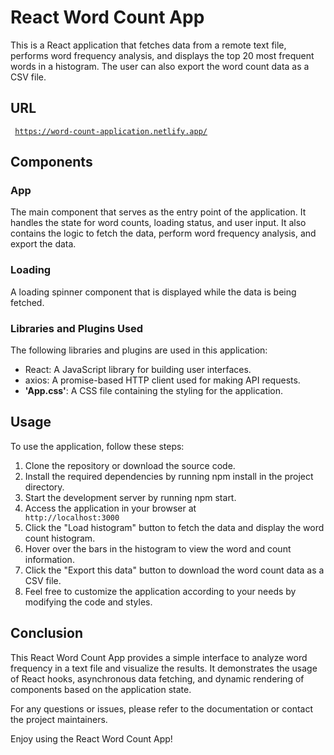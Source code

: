 # React Word Count App
This is a React application that fetches data from a remote text file, performs word frequency analysis, and displays the top 20 most frequent words in a histogram. The user can also export the word count data as a CSV file.

## URL
<code> https://word-count-application.netlify.app/ </code>

## Components
### App
The main component that serves as the entry point of the application. It handles the state for word counts, loading status, and user input. It also contains the logic to fetch the data, perform word frequency analysis, and export the data.

### Loading
A loading spinner component that is displayed while the data is being fetched.

### Libraries and Plugins Used
The following libraries and plugins are used in this application:

* React: A JavaScript library for building user interfaces.
* axios: A promise-based HTTP client used for making API requests.
* **'App.css'**: A CSS file containing the styling for the application.

## Usage
To use the application, follow these steps:

1. Clone the repository or download the source code.
2. Install the required dependencies by running npm install in the project directory.
3. Start the development server by running npm start.
4. Access the application in your browser at <code> http://localhost:3000 </code>
5. Click the "Load histogram" button to fetch the data and display the word count histogram.
6. Hover over the bars in the histogram to view the word and count information.
7. Click the "Export this data" button to download the word count data as a CSV file.
8. Feel free to customize the application according to your needs by modifying the code and styles.

## Conclusion
This React Word Count App provides a simple interface to analyze word frequency in a text file and visualize the results. It demonstrates the usage of React hooks, asynchronous data fetching, and dynamic rendering of components based on the application state.

For any questions or issues, please refer to the documentation or contact the project maintainers.

Enjoy using the React Word Count App!
